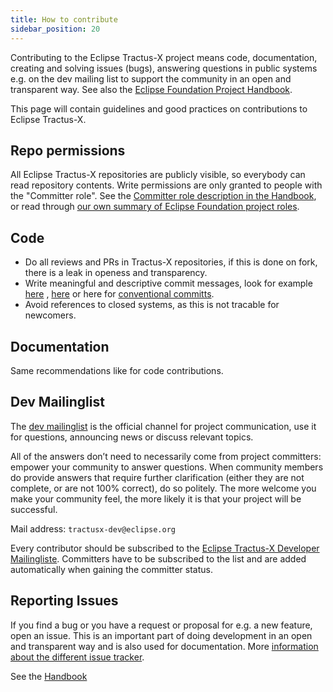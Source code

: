 ```yaml
---
title: How to contribute
sidebar_position: 20
---
```


Contributing to the Eclipse Tractus-X project means code, documentation, creating and solving issues (bugs), answering
questions in public systems e.g. on the dev mailing list to support the community in an open and transparent way. See
also the [Eclipse Foundation Project Handbook](https://www.eclipse.org/projects/handbook/#contributing).

This page will contain guidelines and good practices on contributions to Eclipse Tractus-X.

## Repo permissions

All Eclipse Tractus-X repositories are publicly visible, so everybody can read repository contents.
Write permissions are only granted to people with the "Committer role".
See the [Committer role description in the Handbook](https://www.eclipse.org/projects/handbook/#roles-cm), or read through
[our own summary of Eclipse Foundation project roles](./contributor-committer.md).

## Code

- Do all reviews and PRs in Tractus-X repositories, if this is done on fork, there is a leak in openess and
  transparency.
- Write meaningful and descriptive commit messages, look for example [here](https://cbea.ms/git-commit/)
  , [here](https://medium.com/better-programming/your-git-commit-history-should-read-like-a-history-book-heres-how-7f44d5df1801)
  or here for [conventional committs](https://www.conventionalcommits.org/en/v1.0.0/).
- Avoid references to closed systems, as this is not tracable for newcomers.

## Documentation

Same recommendations like for code contributions.

## Dev Mailinglist

The [dev mailinglist](https://www.eclipse.org/projects/handbook/#resources-dev-list) is the official channel for project
communication, use it for questions, announcing news or discuss relevant topics.

All of the answers don’t need to necessarily come from project committers: empower your community to answer questions.
When community members do provide answers that require further clarification (either they are not complete, or are not
100% correct), do so politely. The more welcome you make your community feel, the more likely it is that your project
will be successful.

Mail address: `tractusx-dev@eclipse.org`

Every contributor should be subscribed to
the [Eclipse Tractus-X Developer Mailingliste](https://accounts.eclipse.org/mailing-list/tractusx-dev). Committers have
to be subscribed to the list and are added automatically when gaining the committer status.

## Reporting Issues

If you find a bug or you have a request or proposal for e.g. a new feature, open an issue. This is an important part of
doing development in an open and transparent way and is also used for documentation.
More [information about the different issue tracker](/docs/oss/issues).

See the [Handbook](https://www.eclipse.org/projects/handbook/#community-issues)
